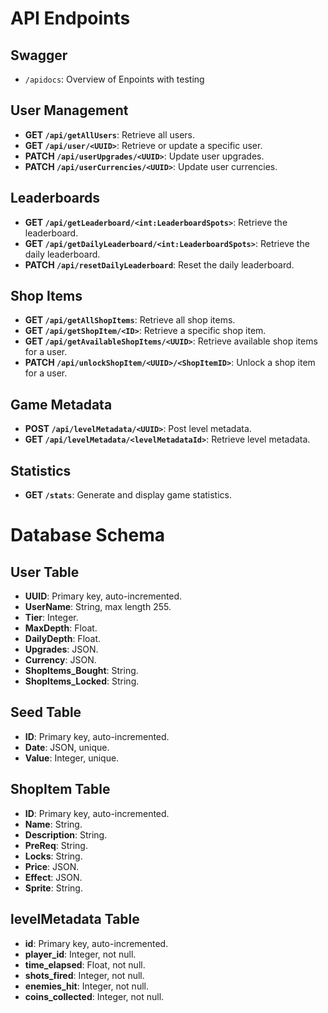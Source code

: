 # API Endpoints

## Swagger
- `/apidocs`: Overview of Enpoints with testing

## User Management
- **GET `/api/getAllUsers`**: Retrieve all users.
- **GET `/api/user/<UUID>`**: Retrieve or update a specific user.
- **PATCH `/api/userUpgrades/<UUID>`**: Update user upgrades.
- **PATCH `/api/userCurrencies/<UUID>`**: Update user currencies.

## Leaderboards
- **GET `/api/getLeaderboard/<int:LeaderboardSpots>`**: Retrieve the leaderboard.
- **GET `/api/getDailyLeaderboard/<int:LeaderboardSpots>`**: Retrieve the daily leaderboard.
- **PATCH `/api/resetDailyLeaderboard`**: Reset the daily leaderboard.

## Shop Items
- **GET `/api/getAllShopItems`**: Retrieve all shop items.
- **GET `/api/getShopItem/<ID>`**: Retrieve a specific shop item.
- **GET `/api/getAvailableShopItems/<UUID>`**: Retrieve available shop items for a user.
- **PATCH `/api/unlockShopItem/<UUID>/<ShopItemID>`**: Unlock a shop item for a user.

## Game Metadata
- **POST `/api/levelMetadata/<UUID>`**: Post level metadata.
- **GET `/api/levelMetadata/<levelMetadataId>`**: Retrieve level metadata.

## Statistics
- **GET `/stats`**: Generate and display game statistics.

# Database Schema

## User Table
- **UUID**: Primary key, auto-incremented.
- **UserName**: String, max length 255.
- **Tier**: Integer.
- **MaxDepth**: Float.
- **DailyDepth**: Float.
- **Upgrades**: JSON.
- **Currency**: JSON.
- **ShopItems_Bought**: String.
- **ShopItems_Locked**: String.

## Seed Table
- **ID**: Primary key, auto-incremented.
- **Date**: JSON, unique.
- **Value**: Integer, unique.

## ShopItem Table
- **ID**: Primary key, auto-incremented.
- **Name**: String.
- **Description**: String.
- **PreReq**: String.
- **Locks**: String.
- **Price**: JSON.
- **Effect**: JSON.
- **Sprite**: String.

## levelMetadata Table
- **id**: Primary key, auto-incremented.
- **player_id**: Integer, not null.
- **time_elapsed**: Float, not null.
- **shots_fired**: Integer, not null.
- **enemies_hit**: Integer, not null.
- **coins_collected**: Integer, not null.
